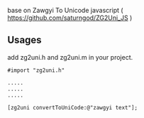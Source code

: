 base on Zawgyi To Unicode javascript ( https://github.com/saturngod/ZG2Uni_JS )

## Usages

add zg2uni.h and zg2uni.m in your project.

	#import "zg2uni.h"

	.....
	.....
	.....

	[zg2uni convertToUniCode:@"zawgyi text"];
